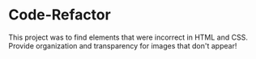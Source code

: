 # Code-Refactor

This project was to find elements that were incorrect in HTML and CSS. Provide organization and transparency for images that don't appear!
